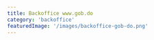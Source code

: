 ```yaml
---
title: Backoffice www.gob.do
category: 'backoffice'
featuredImage: '/images/backoffice-gob-do.png'
---
```

